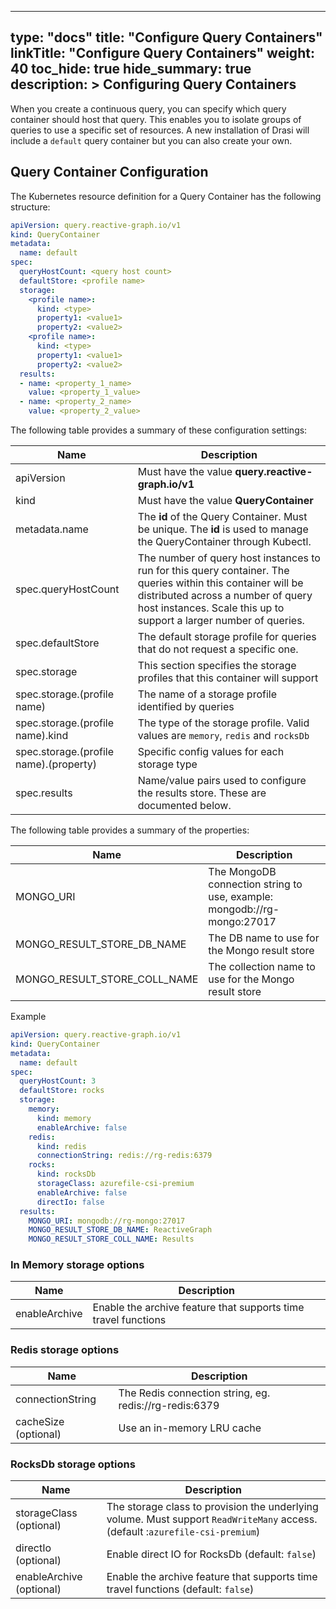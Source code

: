 
---
type: "docs"
title: "Configure Query Containers"
linkTitle: "Configure Query Containers"
weight: 40
toc_hide: true
hide_summary: true
description: >
    Configuring Query Containers
---

When you create a continuous query, you can specify which query container should host that query.  This enables you to isolate groups of queries to use a specific set of resources.  A new installation of Drasi will include a `default` query container but you can also create your own.

## Query Container Configuration

The Kubernetes resource definition for a Query Container has the following structure:

```yaml
apiVersion: query.reactive-graph.io/v1
kind: QueryContainer
metadata:
  name: default
spec:
  queryHostCount: <query host count>
  defaultStore: <profile name>
  storage:
    <profile name>: 
      kind: <type>
      property1: <value1>
      property2: <value2>
    <profile name>: 
      kind: <type>
      property1: <value1>
      property2: <value2>
  results:
  - name: <property_1_name>
    value: <property_1_value>
  - name: <property_2_name>
    value: <property_2_value>
```

The following table provides a summary of these configuration settings:

|Name|Description|
|-|-|
|apiVersion|Must have the value **query.reactive-graph.io/v1**|
|kind|Must have the value **QueryContainer**|
|metadata.name|The **id** of the Query Container. Must be unique. The  **id** is used to manage the QueryContainer through Kubectl.|
|spec.queryHostCount|The number of query host instances to run for this query container.  The queries within this container will be distributed across a number of query host instances.  Scale this up to support a larger number of queries.|
|spec.defaultStore|The default storage profile for queries that do not request a specific one.|
|spec.storage|This section specifies the storage profiles that this container will support|
|spec.storage.(profile name)|The name of a storage profile identified by queries|
|spec.storage.(profile name).kind|The type of the storage profile.  Valid values are `memory`, `redis` and `rocksDb`|
|spec.storage.(profile name).(property)|Specific config values for each storage type|
|spec.results|Name/value pairs used to configure the results store.  These are documented below.

The following table provides a summary of the properties:

|Name|Description|
|-|-|
|MONGO_URI|The MongoDB connection string to use, example: mongodb://rg-mongo:27017|
|MONGO_RESULT_STORE_DB_NAME|The DB name to use for the Mongo result store|
|MONGO_RESULT_STORE_COLL_NAME|The collection name to use for the Mongo result store|


Example

```yaml
apiVersion: query.reactive-graph.io/v1
kind: QueryContainer
metadata:
  name: default
spec:
  queryHostCount: 3
  defaultStore: rocks
  storage:
    memory:
      kind: memory
      enableArchive: false
    redis:
      kind: redis
      connectionString: redis://rg-redis:6379
    rocks:
      kind: rocksDb
      storageClass: azurefile-csi-premium
      enableArchive: false
      directIo: false
  results:
    MONGO_URI: mongodb://rg-mongo:27017
    MONGO_RESULT_STORE_DB_NAME: ReactiveGraph
    MONGO_RESULT_STORE_COLL_NAME: Results
```

### In Memory storage options

|Name|Description|
|-|-|
|enableArchive|Enable the archive feature that supports time travel functions|

### Redis storage options

|Name|Description|
|-|-|
|connectionString|The Redis connection string, eg. redis://rg-redis:6379|
|cacheSize (optional)| Use an in-memory LRU cache|


### RocksDb storage options

|Name|Description|
|-|-|
|storageClass (optional)|The storage class to provision the underlying volume.  Must support `ReadWriteMany` access. (default :`azurefile-csi-premium`)|
|directIo (optional)|Enable direct IO for RocksDb (default: `false`)|
|enableArchive (optional)|Enable the archive feature that supports time travel functions (default: `false`)|
